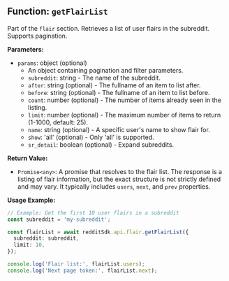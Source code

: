 ## Function: `getFlairList`

Part of the `flair` section. Retrieves a list of user flairs in the subreddit. Supports pagination.

**Parameters:**

- `params`: object (optional)
  - An object containing pagination and filter parameters.
  - `subreddit`: string - The name of the subreddit.
  - `after`: string (optional) - The fullname of an item to list after.
  - `before`: string (optional) - The fullname of an item to list before.
  - `count`: number (optional) - The number of items already seen in the listing.
  - `limit`: number (optional) - The maximum number of items to return (1-1000, default: 25).
  - `name`: string (optional) - A specific user's name to show flair for.
  - `show`: 'all' (optional) - Only 'all' is supported.
  - `sr_detail`: boolean (optional) - Expand subreddits.

**Return Value:**

- `Promise<any>`: A promise that resolves to the flair list. The response is a listing of flair information, but the exact structure is not strictly defined and may vary. It typically includes `users`, `next`, and `prev` properties.

**Usage Example:**

```typescript
// Example: Get the first 10 user flairs in a subreddit
const subreddit = 'my-subreddit';

const flairList = await redditSdk.api.flair.getFlairList({
  subreddit: subreddit,
  limit: 10,
});

console.log('Flair list:', flairList.users);
console.log('Next page token:', flairList.next);
``` 